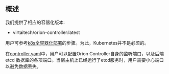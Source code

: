 ## 概述

我们提供了相应的容器化版本:

* virtaitech/orion-controller:latest

用户可参考[k8s全容器化部署](../orion-kubernetes-deploy/README.md)的步骤。为此，Kubernetes并不是必须的。

在[controller.yaml](./controller.yaml)中，用户可以配置Orion Controller自身的监听端口，以及后端 etcd 数据库的各项端口。当宿主机上已经运行了etcd服务时，用户需要小心端口以避免数据丢失。

